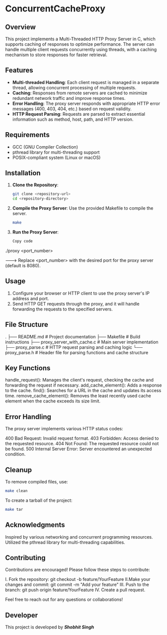 # ConcurrentCacheProxy

## Overview

This project implements a Multi-Threaded HTTP Proxy Server in C, which supports caching of responses to optimize performance. The server can handle multiple client requests concurrently using threads, with a caching mechanism to store responses for faster retrieval.

## Features

- **Multi-threaded Handling**: Each client request is managed in a separate thread, allowing concurrent processing of multiple requests.
- **Caching**: Responses from remote servers are cached to minimize redundant network traffic and improve response times.
- **Error Handling**: The proxy server responds with appropriate HTTP error messages (400, 403, 404, etc.) based on request validity.
- **HTTP Request Parsing**: Requests are parsed to extract essential information such as method, host, path, and HTTP version.

## Requirements

- GCC (GNU Compiler Collection)
- pthread library for multi-threading support
- POSIX-compliant system (Linux or macOS)

## Installation

1. **Clone the Repository**:
   ```bash
   git clone <repository-url>
   cd <repository-directory>
   
2. **Compile the Proxy Server**: Use the provided Makefile to compile the server.
   ```bash
   make
   
3. **Run the Proxy Server**:
   ```bash
   Copy code
  ./proxy <port_number>

  ---> Replace <port_number> with the desired port for the proxy server (default is 8080).
  
## Usage

1. Configure your browser or HTTP client to use the proxy server's IP address and port.
2. Send HTTP GET requests through the proxy, and it will handle forwarding the requests to the specified servers.

## File Structure
.
├── README.md              # Project documentation
├── Makefile               # Build instructions
├── proxy_server_with_cache.c  # Main server implementation
├── proxy_parse.c          # HTTP request parsing and caching logic
└── proxy_parse.h          # Header file for parsing functions and cache structure

## Key Functions
handle_request(): Manages the client's request, checking the cache and forwarding the request if necessary.
add_cache_element(): Adds a response to the cache.
find(): Searches for a URL in the cache and updates its access time.
remove_cache_element(): Removes the least recently used cache element when the cache exceeds its size limit.

## Error Handling
The proxy server implements various HTTP status codes:

400 Bad Request: Invalid request format.
403 Forbidden: Access denied to the requested resource.
404 Not Found: The requested resource could not be found.
500 Internal Server Error: Server encountered an unexpected condition.

## Cleanup
To remove compiled files, use:
   ```bash
   make clean
   ```
To create a tarball of the project:
```bash
make tar
```
 ## Acknowledgments
Inspired by various networking and concurrent programming resources.
Utilized the pthread library for multi-threading capabilities.
## Contributing
Contributions are encouraged! Please follow these steps to contribute:

I. Fork the repository: git checkout -b feature/YourFeature
II.Make your changes and commit: git commit -m "Add your feature"
III. Push to the branch: git push origin feature/YourFeature
IV. Create a pull request.

Feel free to reach out for any questions or collaborations!
## Developer
This project is developed by ***Shobhit Singh***
